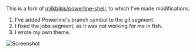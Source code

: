 This is a fork of [milkbikis/powerline-shell](https://github.com/milkbikis/powerline-shell), to which I've made modifications.

1. I've added Powerline's branch symbol to the git segment.
2. I fixed the jobs segment, as it was not working for me in fish. 
3. I wrote my own theme.

![Screenshot](http://robertoloja.github.io/screenshot.png)
